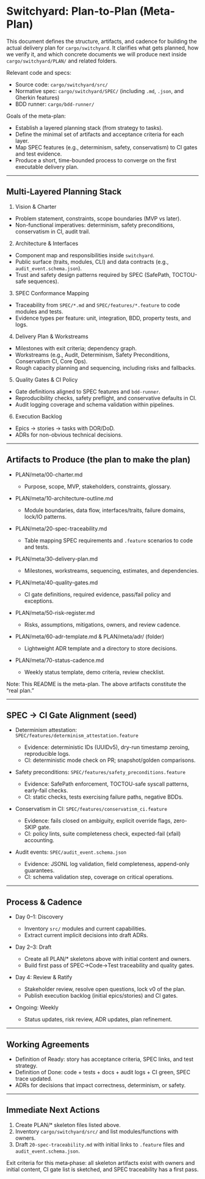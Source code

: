 # Switchyard: Plan-to-Plan (Meta-Plan)

This document defines the structure, artifacts, and cadence for building the actual delivery plan for `cargo/switchyard`. It clarifies what gets planned, how we verify it, and which concrete documents we will produce next inside `cargo/switchyard/PLAN/` and related folders.

Relevant code and specs:

- Source code: `cargo/switchyard/src/`
- Normative spec: `cargo/switchyard/SPEC/` (including `.md`, `.json`, and Gherkin features)
- BDD runner: `cargo/bdd-runner/`

Goals of the meta-plan:

- Establish a layered planning stack (from strategy to tasks).
- Define the minimal set of artifacts and acceptance criteria for each layer.
- Map SPEC features (e.g., determinism, safety, conservatism) to CI gates and test evidence.
- Produce a short, time-bounded process to converge on the first executable delivery plan.

---

## Multi‑Layered Planning Stack

1) Vision & Charter

- Problem statement, constraints, scope boundaries (MVP vs later).
- Non-functional imperatives: determinism, safety preconditions, conservatism in CI, audit trail.

2) Architecture & Interfaces

- Component map and responsibilities inside `switchyard`.
- Public surface (traits, modules, CLI) and data contracts (e.g., `audit_event.schema.json`).
- Trust and safety design patterns required by SPEC (SafePath, TOCTOU-safe sequences).

3) SPEC Conformance Mapping

- Traceability from `SPEC/*.md` and `SPEC/features/*.feature` to code modules and tests.
- Evidence types per feature: unit, integration, BDD, property tests, and logs.

4) Delivery Plan & Workstreams

- Milestones with exit criteria; dependency graph.
- Workstreams (e.g., Audit, Determinism, Safety Preconditions, Conservatism CI, Core Ops).
- Rough capacity planning and sequencing, including risks and fallbacks.

5) Quality Gates & CI Policy

- Gate definitions aligned to SPEC features and `bdd-runner`.
- Reproducibility checks, safety preflight, and conservative defaults in CI.
- Audit logging coverage and schema validation within pipelines.

6) Execution Backlog

- Epics → stories → tasks with DOR/DoD.
- ADRs for non-obvious technical decisions.

---

## Artifacts to Produce (the plan to make the plan)

- PLAN/meta/00-charter.md
  - Purpose, scope, MVP, stakeholders, constraints, glossary.

- PLAN/meta/10-architecture-outline.md
  - Module boundaries, data flow, interfaces/traits, failure domains, lock/IO patterns.

- PLAN/meta/20-spec-traceability.md
  - Table mapping SPEC requirements and `.feature` scenarios to code and tests.

- PLAN/meta/30-delivery-plan.md
  - Milestones, workstreams, sequencing, estimates, and dependencies.

- PLAN/meta/40-quality-gates.md
  - CI gate definitions, required evidence, pass/fail policy and exceptions.

- PLAN/meta/50-risk-register.md
  - Risks, assumptions, mitigations, owners, and review cadence.

- PLAN/meta/60-adr-template.md & PLAN/meta/adr/ (folder)
  - Lightweight ADR template and a directory to store decisions.

- PLAN/meta/70-status-cadence.md
  - Weekly status template, demo criteria, review checklist.

Note: This README is the meta-plan. The above artifacts constitute the “real plan.”

---

## SPEC → CI Gate Alignment (seed)

- Determinism attestation: `SPEC/features/determinism_attestation.feature`
  - Evidence: deterministic IDs (UUIDv5), dry-run timestamp zeroing, reproducible logs.
  - CI: deterministic mode check on PR; snapshot/golden comparisons.

- Safety preconditions: `SPEC/features/safety_preconditions.feature`
  - Evidence: SafePath enforcement, TOCTOU-safe syscall patterns, early-fail checks.
  - CI: static checks, tests exercising failure paths, negative BDDs.

- Conservatism in CI: `SPEC/features/conservatism_ci.feature`
  - Evidence: fails closed on ambiguity, explicit override flags, zero-SKIP gate.
  - CI: policy lints, suite completeness check, expected-fail (xfail) accounting.

- Audit events: `SPEC/audit_event.schema.json`
  - Evidence: JSONL log validation, field completeness, append-only guarantees.
  - CI: schema validation step, coverage on critical operations.

---

## Process & Cadence

- Day 0–1: Discovery
  - Inventory `src/` modules and current capabilities.
  - Extract current implicit decisions into draft ADRs.

- Day 2–3: Draft
  - Create all PLAN/* skeletons above with initial content and owners.
  - Build first pass of SPEC→Code→Test traceability and quality gates.

- Day 4: Review & Ratify
  - Stakeholder review, resolve open questions, lock v0 of the plan.
  - Publish execution backlog (initial epics/stories) and CI gates.

- Ongoing: Weekly
  - Status updates, risk review, ADR updates, plan refinement.

---

## Working Agreements

- Definition of Ready: story has acceptance criteria, SPEC links, and test strategy.
- Definition of Done: code + tests + docs + audit logs + CI green, SPEC trace updated.
- ADRs for decisions that impact correctness, determinism, or safety.

---

## Immediate Next Actions

1) Create PLAN/* skeleton files listed above.
2) Inventory `cargo/switchyard/src/` and list modules/functions with owners.
3) Draft `20-spec-traceability.md` with initial links to `.feature` files and `audit_event.schema.json`.

Exit criteria for this meta‑phase: all skeleton artifacts exist with owners and initial content, CI gate list is sketched, and SPEC traceability has a first pass.
